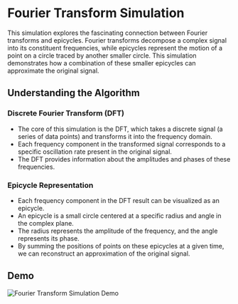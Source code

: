 # Fourier Transform Simulation

This simulation explores the fascinating connection between Fourier transforms and epicycles. Fourier transforms decompose a complex signal into its constituent frequencies, while epicycles represent the motion of a point on a circle traced by another smaller circle. This simulation demonstrates how a combination of these smaller epicycles can approximate the original signal.

## Understanding the Algorithm

### Discrete Fourier Transform (DFT)

- The core of this simulation is the DFT, which takes a discrete signal (a series of data points) and transforms it into the frequency domain.
- Each frequency component in the transformed signal corresponds to a specific oscillation rate present in the original signal.
- The DFT provides information about the amplitudes and phases of these frequencies.

### Epicycle Representation

- Each frequency component in the DFT result can be visualized as an epicycle.
- An epicycle is a small circle centered at a specific radius and angle in the complex plane.
- The radius represents the amplitude of the frequency, and the angle represents its phase.
- By summing the positions of points on these epicycles at a given time, we can reconstruct an approximation of the original signal.

## Demo

![Fourier Transform Simulation Demo](FT_dragon.gif)
